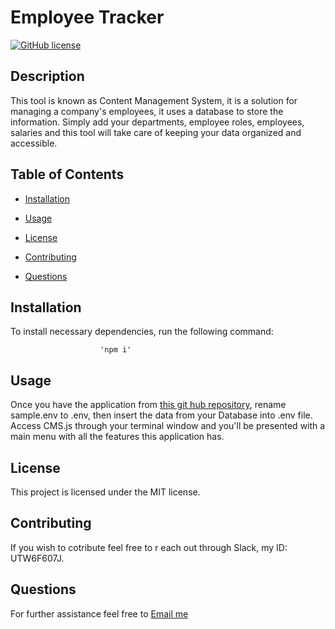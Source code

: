
                    
# Employee Tracker
[![GitHub license](https://img.shields.io/badge/license-MIT-blue.svg)](https://github.com/cristianmontenegrop/H12-Employee-Tracker)

## Description

This tool is known as Content Management System, it is a solution for managing a company's employees, it uses a database to store the information. Simply add your departments, employee roles, employees, salaries and this tool will take care of keeping your data organized and accessible. 

## Table of Contents 

* [Installation](#installation)

* [Usage](#usage)

* [License](#license)

* [Contributing](#contributing)

* [Questions](#questions)

## Installation

To install necessary dependencies, run the following command:


                        
                        'npm i'
                    
                        

## Usage

Once you have the application from [this git
hub repository](https://github.com/cristianmontenegrop/H12-Employee-Tracker), rename sample.env to .env, then insert the data from your Database into .env file. Access CMS.js through your terminal window and you'll be presented with a main menu with all the features this application has.

## License

This project is licensed under the MIT license.
  
## Contributing

If you wish to cotribute feel free to r
each out through Slack, my ID: UTW6F607J.    

## Questions

For further assistance feel free to [Email 
me](mailto:cristian.montenegro.p@gmail.com)



                    